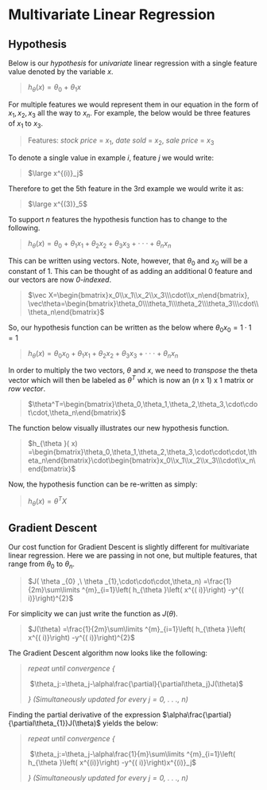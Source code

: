 # Multivariate Linear Regression

## Hypothesis

Below is our *hypothesis* for *univariate* linear regression with a single feature value denoted by the variable $x$.

> $h_{\theta }( x) =\theta _{0} \ +\ \theta _{1} x$

For multiple features we would represent them in our equation in the form of $x_1, x_2, x_3$ all the way to $x_n$. For example, the below would be three features of $x_1$ to $x_3$.

> Features: *stock price* = $x_1$, *date sold* = $x_2$, *sale price* = $x_3$

To denote a single value in example $i$, feature $j$ we would write:

> $\large x^{(i)}_j$

Therefore to get the 5th feature in the 3rd example we would write it as:

> $\large x^{(3)}_5$

To support $n$ features the hypothesis function has to change to the following.

> $h_{\theta }( x) =\theta _{0} \ +\ \theta _1x_1+ \theta _2x_2+ \theta _3x_3+\cdot\cdot\cdot+ \theta _nx_n$

This can be written using vectors. Note, however, that $\theta_0$ and $x_0$ will be a constant of 1. This can be thought of as adding an additional $0$ feature and our vectors are now *0-indexed*.

> $\vec X=\begin{bmatrix}x_0\\x_1\\x_2\\x_3\\\cdot\\x_n\end{bmatrix}, \vec\theta=\begin{bmatrix}\theta_0\\\theta_1\\\theta_2\\\theta_3\\\cdot\\\theta_n\end{bmatrix}$

So, our hypothesis function can be written as the below where $\theta _0x_0 = 1\cdot1=1$

> $h_{\theta }( x) =\theta _0x_0 +\theta _1x_1+ \theta _2x_2+ \theta _3x_3+\cdot\cdot\cdot+ \theta _nx_n$

In order to multiply the two vectors, $\theta$ and $x$, we need to *transpose* the theta vector which will then be labeled as $\theta^T$ which is now an $(n$ x $1)$ x $1$ matrix or *row vector*.

> $\theta^T=\begin{bmatrix}\theta_0,\theta_1,\theta_2,\theta_3,\cdot\cdot\cdot,\theta_n\end{bmatrix}$

The function below visually illustrates our new hypothesis function.

> $h_{\theta }( x) =\begin{bmatrix}\theta_0,\theta_1,\theta_2,\theta_3,\cdot\cdot\cdot,\theta_n\end{bmatrix}\cdot\begin{bmatrix}x_0\\x_1\\x_2\\x_3\\\cdot\\x_n\end{bmatrix}$

Now, the hypothesis function can be re-written as simply:

> $h_{\theta }( x) =\theta^TX$

## Gradient Descent

Our cost function for Gradient Descent is slightly different for multivariate linear regression. Here we are passing in not one, but multiple features, that range from $\theta_0$ to $\theta_n$.

> $J( \theta _{0} ,\ \theta _{1},\cdot\cdot\cdot,\theta_n) =\frac{1}{2m}\sum\limits ^{m}_{i=1}\left( h_{\theta }\left( x^{( i)}\right) -y^{( i)}\right)^{2}$

For simplicity we can just write the function as $J(\theta)$.

> $J(\theta) =\frac{1}{2m}\sum\limits ^{m}_{i=1}\left( h_{\theta }\left( x^{( i)}\right) -y^{( i)}\right)^{2}$

The Gradient Descent algorithm now looks like the following:

>*repeat until convergence {* 
>
>​    $\theta_j:=\theta_j-\alpha\frac{\partial}{\partial\theta_j}J(\theta)$
>
>*} (Simultaneously updated for every $j=0$, . . ., $n$)*

Finding the partial derivative of the expression $\alpha\frac{\partial}{\partial\theta_{1}}J(\theta)$ yields the below:

>*repeat until convergence {* 
>
>​    $\theta_j:=\theta_j-\alpha\frac{1}{m}\sum\limits ^{m}_{i=1}\left( h_{\theta }\left( x^{(i)}\right) -y^{( i)}\right)x^{(i)}_j$
>
>*} (Simultaneously updated for every $j=0$, . . ., $n$)*
